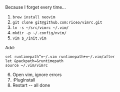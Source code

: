 Because I forget every time...

1. `brew install neovim`
2. `git clone git@github.com:riceo/vimrc.git`
3. `ln -s ~/src/vimrc ~/.vim/`
4. `mkdir -p ~/.config/nvim/`
5. `vim $_/init.vim`

Add:

```
set runtimepath^=~/.vim runtimepath+=~/.vim/after
let &packpath=&runtimepath
source ~/.vim/vimrc
```

6. Open vim, ignore errors
7. :PlugInstall
8. Restart -- all done

